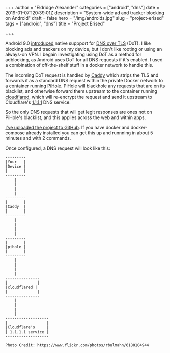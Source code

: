 +++
author = "Eldridge Alexander"
categories = ["android", "dns"]
date = 2019-01-07T20:39:01Z
description = "System-wide ad and tracker blocking on Android"
draft = false
hero = "/img/androids.jpg"
slug = "project-erised"
tags = ["android", "dns"]
title = "Project Erised"

+++

Android 9.0 [introduced](https://android-developers.googleblog.com/2018/04/dns-over-tls-support-in-android-p.html) native suppport for [DNS over TLS](https://tools.ietf.org/html/rfc7858) (DoT). I like blocking ads and trackers on my device, but I don't like rooting or using an always-on VPN.
I begain investigating using DoT as a method for adblocking, as Android uses DoT for all DNS requests if it's enabled. I used a combination of off-the-shelf stuff in a docker network to handle this. 

The incoming DoT request is handled by [Caddy](https://caddyserver.com/) which strips the TLS and forwards it as a standard DNS request within the private Docker network to a container running [PiHole](https://pi-hole.net/).
PiHole will blackhole any requests that are on its blacklist, and otherwise forward them upstream to the container running [cloudflared](https://developers.cloudflare.com/1.1.1.1/dns-over-https/cloudflared-proxy/), which will re-encrypt the request and send it upstream to Cloudflare's [1.1.1.1](https://1.1.1.1.) DNS service.

So the only DNS requests that will get legit responses are ones not on PiHole's blacklist, and this applies across the web and within apps.

[I've uploaded the project to GitHub](https://github.com/eldridgea/erised). If you have docker and docker-compose already installed you can get this up and runnning in about 5 minutes and with 2 commands.


Once configured, a DNS request will look like this:

    ---------
    |Your   |
    |Device |
    |       |
    ---------
        |
        |
        |
        |
    ---------
    |       |
    |Caddy  |
    |       |
    ---------
        |
        |
        |
        |
    ---------
    |       |
    |pihole |
    |       |
    ---------   
        |
        |
        |
        |
    ---------------
    |             |
    |cloudflared |
    |             |
    ---------------
        |
        |
        |
        |
    -------------------
    |                 |
    |Cloudflare's     |
    | 1.1.1.1 service |
    -------------------

`Photo Credit: https://www.flickr.com/photos/rbulmahn/6180104944`